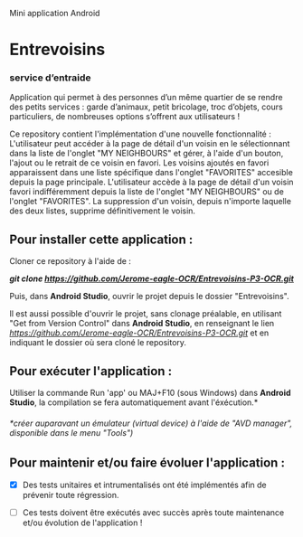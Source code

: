 Mini application Android


# Entrevoisins
### service d’entraide


Application qui permet à des personnes d’un même quartier de se rendre des petits services : garde d’animaux, petit bricolage, troc d’objets, cours particuliers, de nombreuses options s’offrent aux utilisateurs !


Ce repository contient l'implémentation d'une nouvelle fonctionnalité :
L'utilisateur peut accéder à la page de détail d'un voisin en le sélectionnant dans la liste de l'onglet "MY NEIGHBOURS" et gérer, à l'aide d'un bouton, l'ajout ou le retrait de ce voisin en favori.
Les voisins ajoutés en favori apparaissent dans une liste spécifique dans l'onglet "FAVORITES" accesible depuis la page principale.
L'utilisateur accède à la page de détail d'un voisin favori indifféremment depuis la liste de l'onglet "MY NEIGHBOURS" ou de l'onglet "FAVORITES".
La suppression d'un voisin, depuis n'importe laquelle des deux listes, supprime définitivement le voisin.

## Pour installer cette application :

Cloner ce repository à l'aide de :

***git clone https://github.com/Jerome-eagle-OCR/Entrevoisins-P3-OCR.git***

Puis, dans **Android Studio**,
ouvrir le projet depuis le dossier "Entrevoisins".

Il est aussi possible d'ouvrir le projet, sans clonage préalable, en utilisant "Get from Version Control" dans **Android Studio**,
en renseignant le lien *https://github.com/Jerome-eagle-OCR/Entrevoisins-P3-OCR.git* et en indiquant le dossier où sera cloné le repository.

## Pour exécuter l'application :

Utiliser la commande Run 'app' ou MAJ+F10 (sous Windows) dans **Android Studio**, la compilation se fera automatiquement avant l'éxécution.*
###### *créer auparavant un émulateur (virtual device) à l'aide de "AVD manager", disponible dans le menu "Tools")


## Pour maintenir et/ou faire évoluer l'application :

- [x] Des tests unitaires et intrumentalisés ont été implémentés afin de prévenir toute régression.

- [ ] Ces tests doivent être exécutés avec succès après toute maintenance et/ou évolution de l'application !
